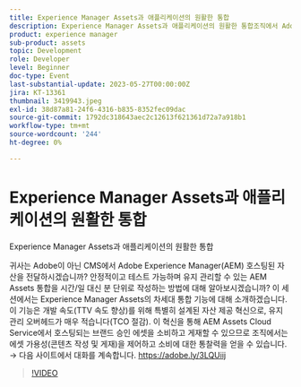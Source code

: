 ```yaml
---
title: Experience Manager Assets과 애플리케이션의 원활한 통합
description: Experience Manager Assets과 애플리케이션의 원활한 통합조직에서 Adobe이 아닌 CMS에서 Adobe Experience Manager(AEM) 호스팅 자산을 전달하시겠습니까? 안정적이고 테스트 가능하며 유지 관리할 수 있는 AEM Assets 통합을 시간/일 대신 분 단위로 작성하는 방법에 대해 알아보시겠습니까? 이 세션에서는 Experience Manager Assets의 차세대 통합 기능에 대해 소개하겠습니다. 이 기능은 개발 속도(TTV 속도 향상)를 위해 특별히 설계된 자산 제공 혁신으로, 유지 관리 오버헤드가 매우 적습니다(TCO 절감). 이 혁신을 통해 AEM Assets Cloud Service에서 호스팅되는 브랜드 승인 에셋을 소비하고 게재할 수 있으므로 조직에서는 에셋 가용성(콘텐츠 작성 및 게재)을 제어하고 소비에 대한 통찰력을 얻을 수 있습니다.
product: experience manager
sub-product: assets
topic: Development
role: Developer
level: Beginner
doc-type: Event
last-substantial-update: 2023-05-27T00:00:00Z
jira: KT-13361
thumbnail: 3419943.jpeg
exl-id: 38d87a81-24f6-4316-b835-8352fec09dac
source-git-commit: 1792dc318643aec2c12613f621361d72a7a918b1
workflow-type: tm+mt
source-wordcount: '244'
ht-degree: 0%

---
```


# Experience Manager Assets과 애플리케이션의 원활한 통합

Experience Manager Assets과 애플리케이션의 원활한 통합

귀사는 Adobe이 아닌 CMS에서 Adobe Experience Manager(AEM) 호스팅된 자산을 전달하시겠습니까? 안정적이고 테스트 가능하며 유지 관리할 수 있는 AEM Assets 통합을 시간/일 대신 분 단위로 작성하는 방법에 대해 알아보시겠습니까? 이 세션에서는 Experience Manager Assets의 차세대 통합 기능에 대해 소개하겠습니다. 이 기능은 개발 속도(TTV 속도 향상)를 위해 특별히 설계된 자산 제공 혁신으로, 유지 관리 오버헤드가 매우 적습니다(TCO 절감). 이 혁신을 통해 AEM Assets Cloud Service에서 호스팅되는 브랜드 승인 에셋을 소비하고 게재할 수 있으므로 조직에서는 에셋 가용성(콘텐츠 작성 및 게재)을 제어하고 소비에 대한 통찰력을 얻을 수 있습니다. → 다음 사이트에서 대화를 계속합니다. https://adobe.ly/3LQUiij

>[!VIDEO](https://video.tv.adobe.com/v/3419943/?learn=on)
